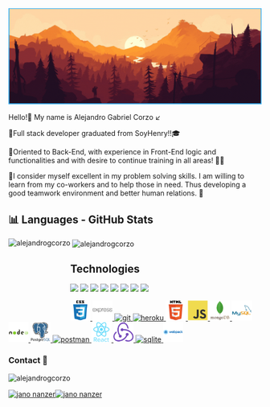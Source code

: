 <img src="./Retropix.gif">

Hello!👋 
My name is Alejandro Gabriel Corzo ↙

🔸Full stack developer graduated from SoyHenry!!🎓

🔸Oriented to Back-End, with experience in Front-End logic and functionalities and with desire to continue training in all areas! 👨‍💻 

🔸I consider myself excellent in my problem solving skills. I am willing to learn from my co-workers and to help those in need. Thus developing a good teamwork environment and better human relations. 💪

## 📊 Languages - GitHub Stats

<p><img height="150em" align="left" src="https://github-readme-stats.vercel.app/api/top-langs?username=alejandrogcorzo&show_icons=true&theme=dark&locale=en&layout=compact" alt="alejandrogcorzo" /></p>

<p>&nbsp;<img align="center" height="150em" src="https://github-readme-stats.vercel.app/api?username=alejandrogcorzo&show_icons=true&theme=dark&locale=en" alt="alejandrogcorzo" /></p>


## Technologies

<p>
<img width="10%" src="./img/logos/Git.png">
<img width="10%" src="./img/logos/NodeJs.png">
<img width="10%" src="./img/logos/postgreSQL.png">
<img width="10%" src="./img/logos/python.png">
<img width="10%" src="./img/logos/React.png">
<img width="10%" src="./img/logos/Redux.png">
<img width="10%" src="./img/logos/sequelize.png">
<img width="10%" src="./img/logos/javascript.png">
</p>


<p align="left"> <a href="https://www.w3schools.com/css/" target="_blank" rel="noreferrer"> <img src="https://raw.githubusercontent.com/devicons/devicon/master/icons/css3/css3-original-wordmark.svg" alt="css3" width="40" height="40"/> </a> <a href="https://expressjs.com" target="_blank" rel="noreferrer"> <img src="https://raw.githubusercontent.com/devicons/devicon/master/icons/express/express-original-wordmark.svg" alt="express" width="40" height="40"/> </a> <a href="https://git-scm.com/" target="_blank" rel="noreferrer"> <img src="https://www.vectorlogo.zone/logos/git-scm/git-scm-icon.svg" alt="git" width="40" height="40"/> </a> <a href="https://heroku.com" target="_blank" rel="noreferrer"> <img src="https://www.vectorlogo.zone/logos/heroku/heroku-icon.svg" alt="heroku" width="40" height="40"/> </a> <a href="https://www.w3.org/html/" target="_blank" rel="noreferrer"> <img src="https://raw.githubusercontent.com/devicons/devicon/master/icons/html5/html5-original-wordmark.svg" alt="html5" width="40" height="40"/> </a> <a href="https://developer.mozilla.org/en-US/docs/Web/JavaScript" target="_blank" rel="noreferrer"> <img src="https://raw.githubusercontent.com/devicons/devicon/master/icons/javascript/javascript-original.svg" alt="javascript" width="40" height="40"/> </a> <a href="https://www.mongodb.com/" target="_blank" rel="noreferrer"> <img src="https://raw.githubusercontent.com/devicons/devicon/master/icons/mongodb/mongodb-original-wordmark.svg" alt="mongodb" width="40" height="40"/> </a> <a href="https://www.mysql.com/" target="_blank" rel="noreferrer"> <img src="https://raw.githubusercontent.com/devicons/devicon/master/icons/mysql/mysql-original-wordmark.svg" alt="mysql" width="40" height="40"/> </a> <a href="https://nodejs.org" target="_blank" rel="noreferrer"> <img src="https://raw.githubusercontent.com/devicons/devicon/master/icons/nodejs/nodejs-original-wordmark.svg" alt="nodejs" width="40" height="40"/> </a> <a href="https://www.postgresql.org" target="_blank" rel="noreferrer"> <img src="https://raw.githubusercontent.com/devicons/devicon/master/icons/postgresql/postgresql-original-wordmark.svg" alt="postgresql" width="40" height="40"/> </a> <a href="https://postman.com" target="_blank" rel="noreferrer"> <img src="https://www.vectorlogo.zone/logos/getpostman/getpostman-icon.svg" alt="postman" width="40" height="40"/> </a> <a href="https://reactjs.org/" target="_blank" rel="noreferrer"> <img src="https://raw.githubusercontent.com/devicons/devicon/master/icons/react/react-original-wordmark.svg" alt="react" width="40" height="40"/> </a> <a href="https://redux.js.org" target="_blank" rel="noreferrer"> <img src="https://raw.githubusercontent.com/devicons/devicon/master/icons/redux/redux-original.svg" alt="redux" width="40" height="40"/> </a> <a href="https://www.sqlite.org/" target="_blank" rel="noreferrer"> <img src="https://www.vectorlogo.zone/logos/sqlite/sqlite-icon.svg" alt="sqlite" width="40" height="40"/> </a> <a href="https://webpack.js.org" target="_blank" rel="noreferrer"> <img src="https://raw.githubusercontent.com/devicons/devicon/d00d0969292a6569d45b06d3f350f463a0107b0d/icons/webpack/webpack-original-wordmark.svg" alt="webpack" width="40" height="40"/> </a> </p>

### Contact 💼

<p align="left"> <img src="https://komarev.com/ghpvc/?username=alejandrogcorzo&label=Profile%20views&color=0e75b6&style=flat" alt="alejandrogcorzo" /> </p>

<p align="left">
<a href="mailto:alejandro.g.corzo@gmail.com" target="blank"><img align="center" src="https://upload.wikimedia.org/wikipedia/commons/thumb/7/7e/Gmail_icon_%282020%29.svg/1280px-Gmail_icon_%282020%29.svg.png"  alt="jano nanzer" height="28" width="32" /></a><a href="https://www.linkedin.com/in/janonanzer/" target="blank"><img align="center" src="https://raw.githubusercontent.com/rahuldkjain/github-profile-readme-generator/master/src/images/icons/Social/linked-in-alt.svg" alt="jano nanzer" height="30" width="40" margin="10"  /></a>
</p>
